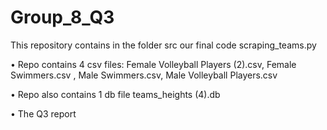 # Group_8_Q3

This repository contains in the folder src our final code scraping_teams.py 

•	 Repo contains 4 csv files: Female Volleyball Players (2).csv, Female Swimmers.csv , Male Swimmers.csv, Male Volleyball Players.csv

•	 Repo also contains 1 db file teams_heights (4).db

•	 The Q3 report
